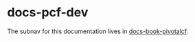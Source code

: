 # docs-pcf-dev

The subnav for this documentation lives in [docs-book-pivotalcf](https://github.com/pivotal-cf/docs-book-pivotalcf).
